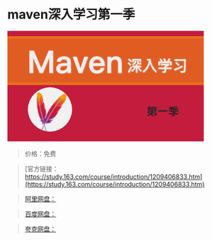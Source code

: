 # maven深入学习第一季

![img](../../../assets/study163/free/9eea86e9b23b473580b97a237dfe6e6e.jpg)

> 价格：免费

> [官方链接：https://study.163.com/course/introduction/1209406833.htm](https://study.163.com/course/introduction/1209406833.htm)

> [阿里网盘：]()

> [百度网盘：]()

> [夸克网盘：]()
